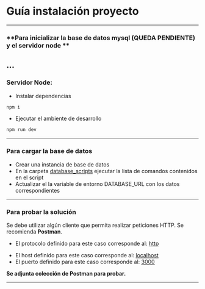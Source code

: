 # Guía instalación proyecto

---

### **Para inicializar la base de datos mysql (QUEDA PENDIENTE) y el servidor node **

## ...

### Servidor Node:

- Instalar dependencias

```sh
npm i
```

- Ejecutar el ambiente de desarrollo

```sh
npm run dev
```

---

### **Para cargar la base de datos**

- Crear una instancia de base de datos
- En la carpeta <u>database_scripts</u> ejecutar la lista de comandos contenidos en el script
- Actualizar el la variable de entorno DATABASE_URL con los datos correspondientes

---

### **Para probar la solución**

Se debe utilizar algún cliente que permita realizar peticiones HTTP. Se recomienda **Postman**.

- El protocolo definido para este caso corresponde al: <u>http</u>

* El host definido para este caso corresponde al: <u>localhost</u>
* El puerto definido para este caso corresponde al: <u>3000</u>

**Se adjunta colección de Postman para probar.**

---
